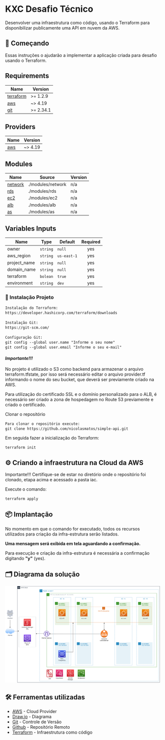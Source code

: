 # KXC Desafio Técnico

Desenvolver uma infraestrutura como código, usando o Terraform para disponibilizar publicamente uma API em nuvem da AWS.

## 🚀 Começando

Essas instruções o ajudarão a implementar a aplicação criada para desafio usando o Terraform.

## Requirements

| Name | Version |
|------|---------|
| <a name="requirement_terraform"></a> [terraform](#requirement\_terraform) | >= 1.2.9 |
| <a name="requirement_aws"></a> [aws](#requirement\_aws) | ~> 4.19 |
| <a name="git"></a> [git](#requirement\_git) | >= 2.34.1 |

## Providers

| Name | Version |
|------|---------|
| <a name="provider_aws"></a> [aws](#provider\_aws) | ~> 4.19 |

## Modules

| Name | Source | Version |
|------|--------|---------|
| <a name="module_network"></a> [network](#module\network) | ./modules/network | n/a |
| <a name="module_rds"></a> [rds](#module\rds) | ./modules/rds | n/a |
| <a name="module_ec2"></a> [ec2](#module\ec2) | ./modules/ec2 | n/a |
| <a name="module_alb"></a> [alb](#module\alb) | ./modules/alb | n/a |
| <a name="module_as"></a>  [as](#module\as)   | ./modules/as  | n/a |

## Variables Inputs

| Name | Type | Default | Required |
|------|------|---------|:--------:|
| <a name="owner"></a> owner | `string` | `null` | yes |
| <a name="aws_region"></a> aws_region | `string` | `us-east-1` | yes |
| <a name="project_name"></a> project_name | `string` | `null` | yes |
| <a name="domain_name"></a> domain_name | `string` | `null` | yes |
| <a name="terraform"></a> terraform | `bolean` | `true` | yes |
| <a name="environment"></a> environment | `string` | `dev` | yes |

### 🔧 Instalação Projeto

```
Instalação do Terraform:
https://developer.hashicorp.com/terraform/downloads

Instalação Git:
https://git-scm.com/

Configuração Git:
git config --global user.name "Informe o seu nome"
git config --global user.email "Informe o seu e-mail"
```

#### ***Importante!!!***

No projeto é utilizado o S3 como backend para armazenar o arquivo terraform.tfstate, por isso será necessário editar o arquivo provider.tf informando o nome do seu bucket, que deverá ser previamente criado na AWS.

Para utilização do certificado SSL e o domínio personalizado para o ALB, é necessário ser criado a zona de hospedagem no Route 53 previamente e criado o certificado.

Clonar o repositório
```
Para clonar o repositório execute:
git clone https://github.com/nicolasmatos/simple-api.git
```

Em seguida fazer a inicialização do Terraform:

```
terraform init
```

## ⚙️ Criando a infraestrutura na Cloud da AWS

Importante!!!
Certifique-se de estar no diretório onde o repositório foi clonado, etapa acima e acessado a pasta iac.

Execute o comando:
```
terraform apply
```

## 📦 Implantação

No momento em que o comando for executado, todos os recursos utilizados para criação da infra-estrutura serão listados.

**Uma mensagem será exibida em tela aguardando a confirmação.**

Para execução e criação da infra-estrutura é necessária a confirmação digitando **"y"** (yes).

## 🗂️ Diagrama da solução

![Serviços AWS utilizados!](/iac/diagram/diagram.png "Serviços AWS utilizados")

## 🛠️ Ferramentas utilizadas

* [AWS](https://aws.amazon.com/pt/console/) - Cloud Provider
* [Draw.io](https://draw.io/) - Diagrama
* [Git](https://git-scm.com/downloads) - Controle de Versão
* [Github](https://github.com/) - Repositório Remoto
* [Terraform](https://developer.hashicorp.com/terraform/downloads) - Infraestrutura como código
